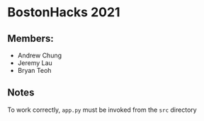 # BostonHacks 2021

## Members:
- Andrew Chung
- Jeremy Lau
- Bryan Teoh

## Notes

To work correctly, `app.py` must be invoked from the `src` directory
